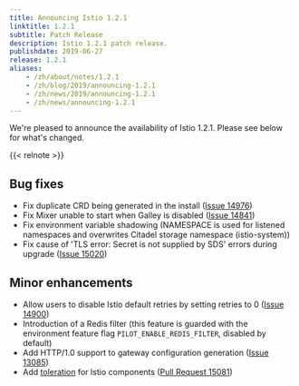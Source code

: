 ```yaml
---
title: Announcing Istio 1.2.1
linktitle: 1.2.1
subtitle: Patch Release
description: Istio 1.2.1 patch release.
publishdate: 2019-06-27
release: 1.2.1
aliases:
    - /zh/about/notes/1.2.1
    - /zh/blog/2019/announcing-1.2.1
    - /zh/news/2019/announcing-1.2.1
    - /zh/news/announcing-1.2.1
---
```


We're pleased to announce the availability of Istio 1.2.1. Please see below for what's changed.

{{< relnote >}}

## Bug fixes

- Fix duplicate CRD being generated in the install ([Issue 14976](https://github.com/istio/istio/issues/14976))
- Fix Mixer unable to start when Galley is disabled ([Issue 14841](https://github.com/istio/istio/issues/14841))
- Fix environment variable shadowing (NAMESPACE is used for listened namespaces and overwrites Citadel storage namespace (istio-system))
- Fix cause of 'TLS error: Secret is not supplied by SDS' errors during upgrade ([Issue 15020](https://github.com/istio/istio/issues/15020))

## Minor enhancements

- Allow users to disable Istio default retries by setting retries to 0 ([Issue 14900](https://github.com/istio/istio/issues/14900))
- Introduction of a Redis filter (this feature is guarded with the environment feature flag `PILOT_ENABLE_REDIS_FILTER`, disabled by default)
- Add HTTP/1.0 support to gateway configuration generation ([Issue 13085](https://github.com/istio/istio/issues/13085))
- Add [toleration](https://kubernetes.io/docs/concepts/configuration/taint-and-toleration/) for Istio components ([Pull Request 15081](https://github.com/istio/istio/pull/15081))
